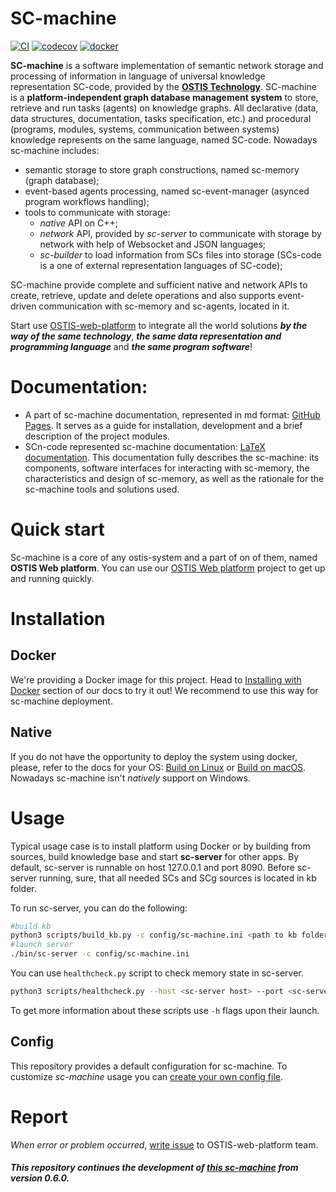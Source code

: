 # SC-machine

[![CI](https://github.com/ostis-ai/sc-machine/actions/workflows/main.yml/badge.svg)](https://github.com/ostis-ai/sc-machine/actions/workflows/main.yml)
[![codecov](https://codecov.io/gh/ostis-ai/sc-machine/branch/main/graph/badge.svg?token=WU8O9Z1DNL)](https://codecov.io/gh/ostis-ai/sc-machine)
[![docker](https://img.shields.io/docker/v/ostis/sc-machine?arch=amd64&label=Docker&logo=Docker&sort=date)](https://hub.docker.com/r/ostis/sc-machine)

**SC-machine** is a software implementation of semantic network storage and processing of information in language
of universal knowledge representation SC-code, provided by the [**OSTIS Technology**](https://github.com/ostis-ai/ostis-standard). 
SC-machine is a **platform-independent graph database management system** to store, retrieve and run tasks (agents) 
on knowledge graphs. All declarative (data, data structures, documentation, tasks specification, etc.) and procedural 
(programs, modules, systems, communication between systems) knowledge represents on the same language, named SC-code. 
Nowadays sc-machine includes:
- semantic storage to store graph constructions, named sc-memory (graph database);
- event-based agents processing, named sc-event-manager (asynced program workflows handling);
- tools to communicate with storage:
   - *native* API on C++;
   - *network* API, provided by *sc-server* to communicate with storage by network with help of Websocket 
     and JSON languages;
   - *sc-builder* to load information from SCs files into storage (SCs-code is a one of external representation 
     languages of SC-code);

SC-machine provide complete and sufficient native and network APIs to create, retrieve, update and delete operations and
also supports event-driven communication with sc-memory and sc-agents, located in it.

Start use [OSTIS-web-platform](https://github.com/ostis-ai/ostis-web-platform) to integrate all the world solutions ***by 
the way of the same technology***, ***the same data representation and programming language*** and ***the same program 
software***!

# Documentation: 

- A part of sc-machine documentation, represented in md format: [GitHub Pages](https://ostis-ai.github.io/sc-machine).
  It serves as a guide for installation, development and a brief description of the project modules.
- SCn-code represented sc-machine documentation: [LaTeX documentation](https://github.com/ostis-ai/ostis-web-platform/blob/develop/docs/main.pdf).
  This documentation fully describes the sc-machine: its components, software interfaces for interacting with sc-memory, 
  the characteristics and design of sc-memory, as well as the rationale for the sc-machine tools and solutions used.

# Quick start
Sc-machine is a core of any ostis-system and a part of on of them, named **OSTIS Web platform**.
You can use our [OSTIS Web platform](https://github.com/ostis-ai/ostis-web-platform) project to get up and running quickly.
# Installation
## Docker
We're providing a Docker image for this project. Head to [Installing with Docker](https://ostis-ai.github.io/sc-machine/docker) 
section of our docs to try it out! We recommend to use this way for sc-machine deployment.
## Native
If you do not have the opportunity to deploy the system using docker, please, refer to the docs for your OS: 
[Build on Linux](https://ostis-ai.github.io/sc-machine/build/linux-build/) or [Build on macOS](https://ostis-ai.github.io/sc-machine/build/osx-build/).
Nowadays sc-machine isn't *natively* support on Windows.

# Usage
Typical usage case is to install platform using Docker or by building from sources, build knowledge base and start 
**sc-server** for other apps. By default, sc-server is runnable on host 127.0.0.1 and port 8090. Before sc-server 
running, sure, that all needed SCs and SCg sources is located in kb folder.

To run sc-server, you can do the following:
```sh
#build kb
python3 scripts/build_kb.py -c config/sc-machine.ini <path to kb folder with SCs and SCg sources or repo.path file>
#launch server
./bin/sc-server -c config/sc-machine.ini
``` 

You can use `healthcheck.py` script to check memory state in sc-server.
```sh
python3 scripts/healthcheck.py --host <sc-server host> --port <sc-server port>
``` 

To get more information about these scripts use `-h` flags upon their launch.

## Config

This repository provides a default configuration for sc-machine. To customize *sc-machine* usage you can 
[create your own config file](https://ostis-ai.github.io/sc-machine/other/config).

# Report

*When error or problem occurred*, [write issue](https://github.com/ostis-ai/sc-machine/issues) to OSTIS-web-platform 
team.

##### *This repository continues the development of [this sc-machine](https://github.com/ostis-dev/sc-machine) from version 0.6.0.*
